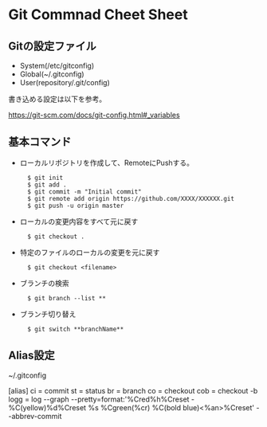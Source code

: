 # Git Commnad Cheet Sheet

## Gitの設定ファイル
- System(/etc/gitconfig)
- Global(~/.gitconfig)
- User(repository/.git/config)

書き込める設定は以下を参考。

https://git-scm.com/docs/git-config.html#_variables

## 基本コマンド

- ローカルリポジトリを作成して、RemoteにPushする。

        $ git init
        $ git add .
        $ git commit -m "Initial commit"
        $ git remote add origin https://github.com/XXXX/XXXXXX.git
        $ git push -u origin master

- ローカルの変更内容をすべて元に戻す

        $ git checkout .

- 特定のファイルのローカルの変更を元に戻す

        $ git checkout <filename>

- ブランチの検索

        $ git branch --list **

- ブランチ切り替え

        $ git switch **branchName**

## Alias設定
~/.gitconfig



[alias]
        ci = commit
        st = status
        br = branch
        co = checkout
        cob = checkout -b
        logg = log --graph --pretty=format:'%Cred%h%Creset -%C(yellow)%d%Creset %s %Cgreen(%cr) %C(bold blue)<%an>%Creset' --abbrev-commit